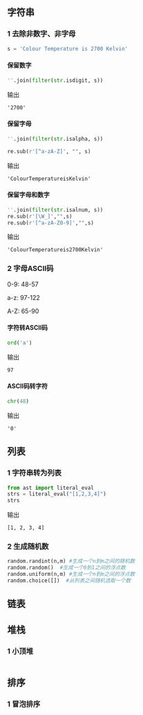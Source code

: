 ## 字符串

### 1 去除非数字、非字母

```python
s = 'Colour Temperature is 2700 Kelvin'
```

#### 保留数字

```python
''.join(filter(str.isdigit, s))
```

输出

```
'2700'
```

#### 保留字母

```python
''.join(filter(str.isalpha, s))
```

```python
re.sub(r'[^a-zA-Z]', "", s)
```

输出

```
'ColourTemperatureisKelvin'
```

#### 保留字母和数字

```python
''.join(filter(str.isalnum, s))
re.sub(r'[\W_]',"",s)
re.sub(r'[^a-zA-Z0-9]',"",s)
```

输出

```
'ColourTemperatureis2700Kelvin'
```

### 2 字母ASCII码

0-9: 48-57

a-z: 97-122

A-Z: 65-90

#### 字符转ASCII码

```python
ord('a')
```

输出

```
97
```

#### ASCII码转字符

```python
chr(48)
```

输出

```
'0'
```

## 列表

### 1 字符串转为列表

```python
from ast import literal_eval
strs = literal_eval("[1,2,3,4]")
strs
```

输出

```
[1, 2, 3, 4]
```

### 2 生成随机数

```python
random.randint(n,m) #生成一个n到m之间的随机数
random.random()  #生成一个0到1之间的浮点数
random.uniform(n,m) #生成一个n到m之间的浮点数
random.choice([])  #从列表之间随机选取一个数
```

## 链表

## 堆栈

### 1 小顶堆

```python

```

## 排序

### 1 冒泡排序


